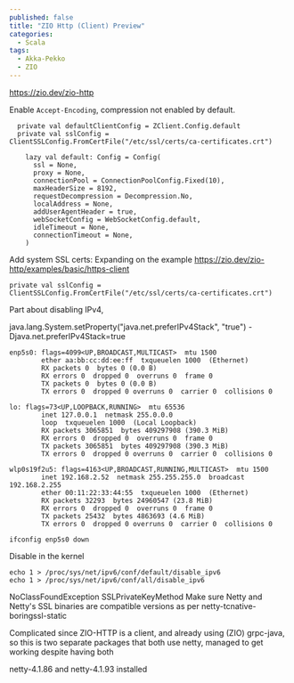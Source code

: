 ```yaml
---
published: false
title: "ZIO Http (Client) Preview"
categories:
  - Scala
tags:
  - Akka-Pekko
  - ZIO
---
```


https://zio.dev/zio-http

Enable `Accept-Encoding`, compression not enabled by default.

```
  private val defaultClientConfig = ZClient.Config.default
  private val sslConfig = ClientSSLConfig.FromCertFile("/etc/ssl/certs/ca-certificates.crt")
```

```
    lazy val default: Config = Config(
      ssl = None,
      proxy = None,
      connectionPool = ConnectionPoolConfig.Fixed(10),
      maxHeaderSize = 8192,
      requestDecompression = Decompression.No,
      localAddress = None,
      addUserAgentHeader = true,
      webSocketConfig = WebSocketConfig.default,
      idleTimeout = None,
      connectionTimeout = None,
    )
```

Add system SSL certs:
Expanding on the example https://zio.dev/zio-http/examples/basic/https-client

```
private val sslConfig = ClientSSLConfig.FromCertFile("/etc/ssl/certs/ca-certificates.crt")
```

Part about disabling IPv4,

java.lang.System.setProperty("java.net.preferIPv4Stack", "true")
-Djava.net.preferIPv4Stack=true

```
enp5s0: flags=4099<UP,BROADCAST,MULTICAST>  mtu 1500
        ether aa:bb:cc:dd:ee:ff  txqueuelen 1000  (Ethernet)
        RX packets 0  bytes 0 (0.0 B)
        RX errors 0  dropped 0  overruns 0  frame 0
        TX packets 0  bytes 0 (0.0 B)
        TX errors 0  dropped 0 overruns 0  carrier 0  collisions 0

lo: flags=73<UP,LOOPBACK,RUNNING>  mtu 65536
        inet 127.0.0.1  netmask 255.0.0.0
        loop  txqueuelen 1000  (Local Loopback)
        RX packets 3065851  bytes 409297908 (390.3 MiB)
        RX errors 0  dropped 0  overruns 0  frame 0
        TX packets 3065851  bytes 409297908 (390.3 MiB)
        TX errors 0  dropped 0 overruns 0  carrier 0  collisions 0

wlp0s19f2u5: flags=4163<UP,BROADCAST,RUNNING,MULTICAST>  mtu 1500
        inet 192.168.2.52  netmask 255.255.255.0  broadcast 192.168.2.255
        ether 00:11:22:33:44:55  txqueuelen 1000  (Ethernet)
        RX packets 32293  bytes 24960547 (23.8 MiB)
        RX errors 0  dropped 0  overruns 0  frame 0
        TX packets 25432  bytes 4863693 (4.6 MiB)
        TX errors 0  dropped 0 overruns 0  carrier 0  collisions 0
```

```
ifconfig enp5s0 down
```

Disable in the kernel

```
echo 1 > /proc/sys/net/ipv6/conf/default/disable_ipv6
echo 1 > /proc/sys/net/ipv6/conf/all/disable_ipv6
```

NoClassFoundException SSLPrivateKeyMethod
Make sure Netty and Netty's SSL binaries are compatible versions as per netty-tcnative-boringssl-static

Complicated since ZIO-HTTP is a client, and already using (ZIO) grpc-java, so this is two separate packages that both
use netty, managed to get working despite having both

netty-4.1.86 and netty-4.1.93 installed
